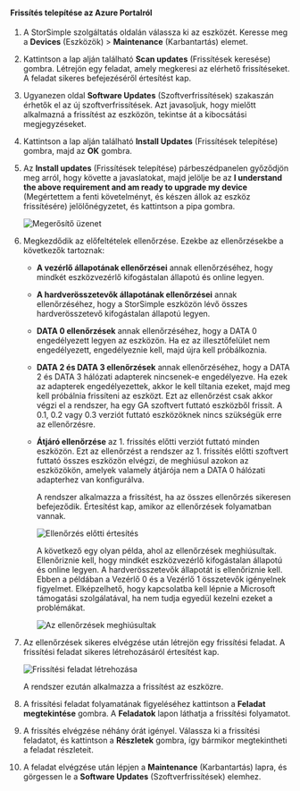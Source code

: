 <!--author=alkohli last changed: 02/06/17-->

#### <a name="to-install-an-update-from-the-azure-portal"></a>Frissítés telepítése az Azure Portalról

1. A StorSimple szolgáltatás oldalán válassza ki az eszközét. Keresse meg a **Devices** (Eszközök) > **Maintenance** (Karbantartás) elemet.
2. Kattintson a lap alján található **Scan updates** (Frissítések keresése) gombra. Létrejön egy feladat, amely megkeresi az elérhető frissítéseket. A feladat sikeres befejezéséről értesítést kap.
3. Ugyanezen oldal **Software Updates** (Szoftverfrissítések) szakaszán érhetők el az új szoftverfrissítések. Azt javasoljuk, hogy mielőtt alkalmazná a frissítést az eszközön, tekintse át a kibocsátási megjegyzéseket.
4. Kattintson a lap alján található **Install Updates** (Frissítések telepítése) gombra, majd az **OK** gombra.
5. Az **Install updates** (Frissítések telepítése) párbeszédpanelen győződjön meg arról, hogy követte a javaslatokat, majd jelölje be az **I understand the above requirement and am ready to upgrade my device** (Megértettem a fenti követelményt, és készen állok az eszköz frissítésére) jelölőnégyzetet, és kattintson a pipa gombra.
   
    ![Megerősítő üzenet](./media/storsimple-install-update2-via-portal/InstallUpdate12_2M.png)
6. Megkezdődik az előfeltételek ellenőrzése. Ezekbe az ellenőrzésekbe a következők tartoznak:
   
   * **A vezérlő állapotának ellenőrzései** annak ellenőrzéséhez, hogy mindkét eszközvezérlő kifogástalan állapotú és online legyen.
   * **A hardverösszetevők állapotának ellenőrzései** annak ellenőrzéséhez, hogy a StorSimple eszközön lévő összes hardverösszetevő kifogástalan állapotú legyen.
   * **DATA 0 ellenőrzések** annak ellenőrzéséhez, hogy a DATA 0 engedélyezett legyen az eszközön. Ha ez az illesztőfelület nem engedélyezett, engedélyeznie kell, majd újra kell próbálkoznia.
   * **DATA 2 és DATA 3 ellenőrzések** annak ellenőrzéséhez, hogy a DATA 2 és DATA 3 hálózati adapterek nincsenek-e engedélyezve. Ha ezek az adapterek engedélyezettek, akkor le kell tiltania ezeket, majd meg kell próbálnia frissíteni az eszközt. Ezt az ellenőrzést csak akkor végzi el a rendszer, ha egy GA szoftvert futtató eszközből frissít. A 0.1, 0.2 vagy 0.3 verziót futtató eszközöknek nincs szükségük erre az ellenőrzésre.
   * **Átjáró ellenőrzése** az 1. frissítés előtti verziót futtató minden eszközön. Ezt az ellenőrzést a rendszer az 1. frissítés előtti szoftvert futtató összes eszközön elvégzi, de meghiúsul azokon az eszközökön, amelyek valamely átjárója nem a DATA 0 hálózati adapterhez van konfigurálva.
     
     A rendszer alkalmazza a frissítést, ha az összes ellenőrzés sikeresen befejeződik. Értesítést kap, amikor az ellenőrzések folyamatban vannak.
     
     ![Ellenőrzés előtti értesítés](./media/storsimple-install-update2-via-portal/InstallUpdate12_3M.png)
     
     A következő egy olyan példa, ahol az ellenőrzések meghiúsultak. Ellenőriznie kell, hogy mindkét eszközvezérlő kifogástalan állapotú és online legyen. A hardverösszetevők állapotát is ellenőriznie kell. Ebben a példában a Vezérlő 0 és a Vezérlő 1 összetevők igényelnek figyelmet. Elképzelhető, hogy kapcsolatba kell lépnie a Microsoft támogatási szolgálatával, ha nem tudja egyedül kezelni ezeket a problémákat.
     
       ![Az ellenőrzések meghiúsultak](./media/storsimple-install-update2-via-portal/HCS_PreUpgradeChecksFailed-include.png)
7. Az ellenőrzések sikeres elvégzése után létrejön egy frissítési feladat. A frissítési feladat sikeres létrehozásáról értesítést kap.
   
    ![Frissítési feladat létrehozása](./media/storsimple-install-update2-via-portal/InstallUpdate12_44M.png)
   
    A rendszer ezután alkalmazza a frissítést az eszközre.
    
8. A frissítési feladat folyamatának figyeléséhez kattintson a **Feladat megtekintése** gombra. A **Feladatok** lapon láthatja a frissítési folyamatot.
9. A frissítés elvégzése néhány órát igényel. Válassza ki a frissítési feladatot, és kattintson a **Részletek** gombra, így bármikor megtekintheti a feladat részleteit.
10. A feladat elvégzése után lépjen a **Maintenance** (Karbantartás) lapra, és görgessen le a **Software Updates** (Szoftverfrissítések) elemhez.

